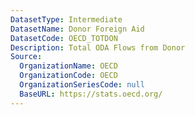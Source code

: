 ```yaml
---
DatasetType: Intermediate
DatasetName: Donor Foreign Aid
DatasetCode: OECD_TOTDON
Description: Total ODA Flows from Donor
Source:
  OrganizationName: OECD
  OrganizationCode: OECD
  OrganizationSeriesCode: null
  BaseURL: https://stats.oecd.org/
---
```


